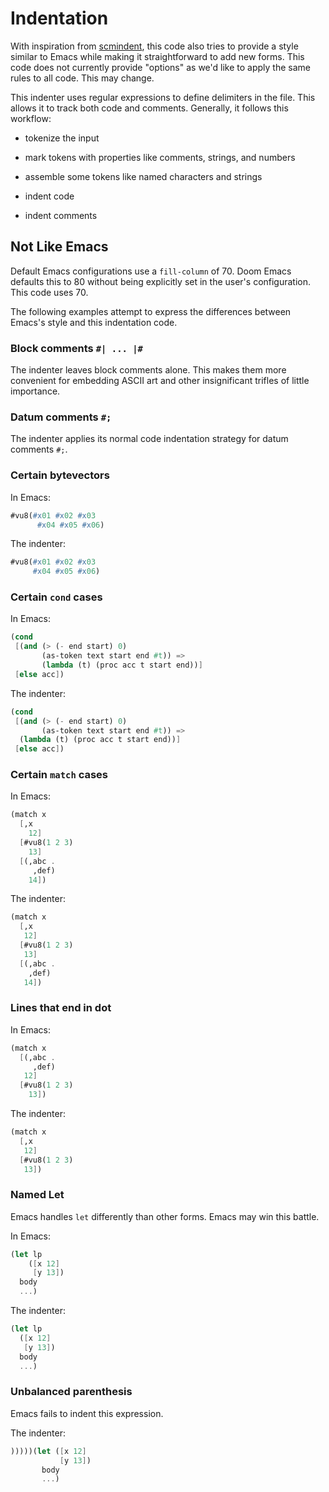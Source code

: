 # Indentation

With inspiration from
[scmindent](https://github.com/ds26gte/scmindent), this code also
tries to provide a style similar to Emacs while making it
straightforward to add new forms.  This code does not currently
provide "options" as we'd like to apply the same rules to all
code. This may change.

This indenter uses regular expressions to define delimiters in the
file. This allows it to track both code and comments. Generally, it
follows this workflow:

* tokenize the input

* mark tokens with properties like comments, strings, and numbers

* assemble some tokens like named characters and strings

* indent code

* indent comments

## Not Like Emacs

Default Emacs configurations use a `fill-column` of 70. Doom Emacs
defaults this to 80 without being explicitly set in the user's
configuration. This code uses 70.

The following examples attempt to express the differences between
Emacs's style and this indentation code.

### Block comments `#| ... |#`

The indenter leaves block comments alone. This makes them more
convenient for embedding ASCII art and other insignificant trifles of
little importance.

### Datum comments `#;`

The indenter applies its normal code indentation strategy for datum
comments `#;`.

### Certain bytevectors

In Emacs:
``` scheme
#vu8(#x01 #x02 #x03
      #x04 #x05 #x06)
```

The indenter:
``` scheme
#vu8(#x01 #x02 #x03
     #x04 #x05 #x06)
```

### Certain `cond` cases

In Emacs:
``` scheme
(cond
 [(and (> (- end start) 0)
       (as-token text start end #t)) =>
       (lambda (t) (proc acc t start end))]
 [else acc])
```

The indenter:
``` scheme
(cond
 [(and (> (- end start) 0)
       (as-token text start end #t)) =>
  (lambda (t) (proc acc t start end))]
 [else acc])
```

### Certain `match` cases

In Emacs:
``` scheme
(match x
  [,x
    12]
  [#vu8(1 2 3)
    13]
  [(,abc .
     ,def)
    14])
```

The indenter:
``` scheme
(match x
  [,x
   12]
  [#vu8(1 2 3)
   13]
  [(,abc .
    ,def)
   14])
```

### Lines that end in dot

In Emacs:
``` scheme
(match x
  [(,abc .
     ,def)
   12]
  [#vu8(1 2 3)
    13])
```

The indenter:
``` scheme
(match x
  [,x
   12]
  [#vu8(1 2 3)
   13])
```

### Named Let

Emacs handles `let` differently than other forms. Emacs may win this
battle.

In Emacs:
``` scheme
(let lp
    ([x 12]
     [y 13])
  body
  ...)
```

The indenter:
``` scheme
(let lp
  ([x 12]
   [y 13])
  body
  ...)
```

### Unbalanced parenthesis

Emacs fails to indent this expression.

The indenter:
``` scheme
)))))(let ([x 12]
           [y 13])
       body
       ...)
```
